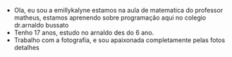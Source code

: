 * Ola, eu sou a emillykalyne estamos na aula de matematica do professor matheus, estamos aprenendo sobre programação aqui no colegio dr.arnaldo bussato 
* Tenho 17 anos, estudo no arnaldo des do 6 ano.
* Trabalho com a fotografia, e sou apaixonada completamente pelas fotos detalhes 
